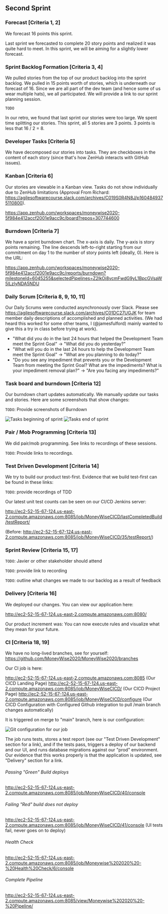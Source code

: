 ## Second Sprint

### Forecast [Criteria 1, 2]

We forecast 16 points this sprint.

Last sprint we forecasted to complete 20 story points and realized it was quite hard to meet. In this sprint, we will be aiming for a slightly lower forecast.

### Sprint Backlog Formation [Criteria 3, 4]

We pulled stories from the top of our product backlog into the sprint backlog. We pulled in 15 points worth of stories, which is underneath our forecast of 16. Since we are all part of the dev team (and hence some of us wear multiple hats), we all participated. We will provide a link to our sprint planning session.

`TODO`

In our retro, we found that last sprint our stories were too large. We spent time splitting our stories. This sprint, all 5 stories are 3 points. 3 points is less that 16 / 2 = 8.

### Developer Tasks [Criteria 5]

We have decomposed our stories into tasks. They are checkboxes in the content of each story (since that's how ZenHub interacts with GitHub issues).

### Kanban [Criteria 6]

Our stories are viewable in a Kanban view. Tasks do not show individually due to ZenHub limitations (Approval From Richard: https://agilesoftwarecourse.slack.com/archives/C019S0R4N8J/p1604849375110800).

https://app.zenhub.com/workspaces/moneywise2020-5f984e412accf2001e9acc9c/board?repos=307744600

### Burndown [Criteria 7]

We have a sprint burndown chart. The x-axis is daily. The y-axis is story points remaining. The line descends left-to-right starting from our commitment on day 1 to the number of story points left (ideally, 0). Here is the URL:

https://app.zenhub.com/workspaces/moneywise2020-5f984e412accf2001e9acc9c/reports/burndown?milestoneId=6045255&selectedPipelines=Z2lkOi8vcmFwdG9yL1BpcGVsaW5lLzIyNDA5NDU

### Daily Scrum [Criteria 8, 9, 10, 11]

Our Daily Scrums were conducted asynchronously over Slack. Please see https://agilesoftwarecourse.slack.com/archives/C01DC27UGJK for team member daily descriptions of accomplished and planned activities. (We had heard this worked for some other teams, I (@jamesfulford) mainly wanted to give this a try in class before trying at work). 

- "What did you do in the last 24 hours that helped the Development Team meet the Sprint Goal" -> "What did you do yesterday?"
- "What will you do in the last 24 hours to help the Development Team meet the Sprint Goal" -> "What are you planning to do today?"
- "Do you see any impediment that prevents you or the Development Team from meeting the Sprint Goal? What are the impediments? What is your impediment removal plan?" -> "Are you facing any impediments?"

### Task board and burndown [Criteria 12]

Our burndown chart updates automatically. We manually update our tasks and stories. Here are some screenshots that show changes:

`TODO`: Provide screenshots of Burndown

![Tasks beginning of sprint](https://drive.google.com/uc?export=download&id=1FQ0xY1LWycS0dj3eTlxI6378LqifYbuT)
![Tasks end of sprint](https://drive.google.com/uc?export=download&id=1vILflfoqxgWcoz9eHepBPleNmImn03dd)

### Pair / Mob Programming [Criteria 13]

We did pair/mob programming. See links to recordings of these sessions.

`TODO`: Provide links to recordings.

### Test Driven Development [Criteria 14]

We try to build our product test-first. Evidence that we build test-first can be found in these links:

`TODO`: provide recordings of TDD

Our latest unit test counts can be seen on our CI/CD Jenkins server: 

http://ec2-52-15-67-124.us-east-2.compute.amazonaws.com:8085/job/MoneyWiseCICD/lastCompletedBuild/testReport/

(Before: http://ec2-52-15-67-124.us-east-2.compute.amazonaws.com:8085/job/MoneyWiseCICD/35/testReport/)

### Sprint Review [Criteria 15, 17]

`TODO`: Javier or other stakeholder should attend

`TODO`: provide link to recording

`TODO`: outline what changes we made to our backlog as a result of feedback

### Delivery [Criteria 16]

We deployed our changes. You can view our application here:

http://ec2-52-15-67-124.us-east-2.compute.amazonaws.com:8080/

Our product increment was:
You can now execute rules and visualize what they mean for your future. 

### CI [Criteria 18, 19]

We have no long-lived branches, see for yourself: https://github.com/MoneyWise2020/MoneyWise2020/branches

Our CI job is here:

http://ec2-52-15-67-124.us-east-2.compute.amazonaws.com:8085 (Our CICD Landing Page)
http://ec2-52-15-67-124.us-east-2.compute.amazonaws.com:8085/job/MoneyWiseCICD/ (Our CICD Project Page)
http://ec2-52-15-67-124.us-east-2.compute.amazonaws.com:8085/job/MoneyWiseCICD/configure (Our CICD Configuration with Configured Github integration to pull /main branch changes automatically)

It is triggered on merge to "main" branch, here is our configuration:

![Git configuration for our job](https://drive.google.com/uc?export=download&id=1mebWOSkeImMrN2MxvvZHr0_KAtomLbD2)

The job runs tests, stores a test report (see our "Test Driven Development" section for a link), and if the tests pass, triggers a deploy of our backend and our UI, and runs database migrations against our "prod" environment. Our evidence that this works properly is that the application is updated, see "Delivery" section for a link.

###### Passing "Green" Build deploys

http://ec2-52-15-67-124.us-east-2.compute.amazonaws.com:8085/job/MoneyWiseCICD/40/console

###### Failing "Red" build does not deploy

http://ec2-52-15-67-124.us-east-2.compute.amazonaws.com:8085/job/MoneyWiseCICD/41/console (UI tests fail, never goes on to deploy)

###### Health Check 

http://ec2-52-15-67-124.us-east-2.compute.amazonaws.com:8085/job/Moneywise%202020%20-%20Health%20Check/6/console

###### Complete Pipeline 

http://ec2-52-15-67-124.us-east-2.compute.amazonaws.com:8085/view/Moneywise%202020%20-%20Pipeline/
